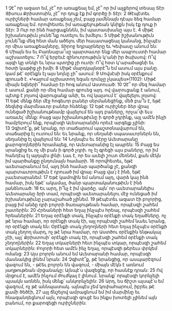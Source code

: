 1 Չէ՞ որ ազատ եմ, չէ՞ որ առաքեալ եմ, չէ՞ որ իմ աչքերով տեսայ Տէր Յիսուս Քրիստոսին, չէ՞ որ դուք էք իմ գործը ի Տէր: 2 Թէպէտեւ ուրիշների համար առաքեալ չեմ, բայց յամենայն դէպս ձեզ համար առաքեալ եմ. որովհետեւ իմ առաքելութեան կնիքն իսկ էք դուք ի Տէր: 3 Ուր որ ինձ հարցաքննեն, իմ պատասխանը այս է. 4 միթէ իշխանութիւն չունե՞նք ուտելու եւ խմելու: 5 Միթէ իշխանութիւն չունե՞նք մեզ հետ ման ածելու մեր հաւատացեալ կանանց, ինչպէս որ միւս առաքեալները, Տիրոջ եղբայրները եւ Կեփասը անում են: 6 Միայն ես եւ Բառնաբա՞սը պարտաւոր ենք մեր ապրուստի համար աշխատելու: 7 Ո՞վ երբեւէ զինուորութիւն կ՚անի իր ծախսով: Ո՞վ այգի կը տնկի եւ նրա պտղից չի ուտի: Ո՞վ հօտ կ՚արածացնի եւ հօտի կաթից չի խմի: 8 Միթէ մարդկայնօրէ՞ն եմ ասում այս բանը. կամ թէ՝ օրէնքն էլ այս նոյնը չի՞ ասում: 9 Մովսէսի իսկ օրէնքում գրուած է. «Կալում աշխատող եզան դունչը չկապես»(1102): Միթէ միայն եզների՞ համար էր հոգ անում Աստուած: 10 Չէ՞ որ մեզ համար է ասում. քանի որ մեզ համար գրուեց այդ. ով վարուցանք է անում, պէտք է յոյսով վարուցանք անի, եւ ով կալսում է՝ վայելելու յոյսով: 11 Եթէ մենք ձեր մէջ հոգեւոր բաներ սերմանեցինք, մեծ բա՞ն է, եթէ ձեզնից մարմնաւոր բաներ հնձենք: 12 Եթէ ուրիշներ ձեր վրայ ունեցած իշխանութեամբ վայելում են այդ բաները, որչա՜փ եւս առաւել՝ մենք: Բայց այս իշխանութիւնը ի գործ չդրինք, այլ ամէն ինչի համբերում ենք, որպէսզի Աւետարանին որեւէ արգելք չլինի: 13 Չգիտէ՞ք, թէ նրանք, որ տաճարում պաշտօնավարում են, տաճարից էլ ուտում են: Եւ նրանք, որ սեղանի սպասաւորներն են, սեղանից էլ վայելում են: 14 Նոյնպէս եւ Տէրը Աւետարանը քարոզողներին հրամայեց, որ Աւետարանից էլ ապրեն: 15 Բայց ես սրանցից եւ ոչ մի բան ի գործ չդրի. ոչ էլ գրեցի այս բաները, որ իմ հանդէպ էլ այդպէս լինի: Լաւ է, որ ես աւելի շուտ մեռնեմ, քան մէկն իմ պարծանքը ընդունայն համարի. 16 որովհետեւ, եթէ աւետարանում եմ, այդ ինձ համար պարծանք չէ, քանզի պարտաւորութիւն է դրուած իմ վրայ: Բայց վա՛յ է ինձ, եթէ չաւետարանեմ: 17 Եթէ կամովին եմ անում այդ, վարձ կայ ինձ համար, իսկ եթէ՝ ակամայ, ծանր պարտականութիւն է ինձ յանձնուած: 18 Եւ արդ, ի՞նչ է իմ վարձը. այն՝ որ աւետարանելիս Աւետարանը ձրի տամ, որպէսզի աւետարանելու մէջ ունեցած իմ իշխանութիւնը չարաշահած չլինեմ. 19 թէպէտեւ ազատ էի բոլորից, բայց իմ անձը դրի բոլորի ծառայութեան համար, որպէսզի շահեմ շատերին: 20 Հրեաների հետ եղայ ինչպէս հրեայ, որպէսզի շահեմ հրեաներին: 21 Եղայ օրէնքի տակ, ինչպէս օրէնքի տակ եղածները. ոչ թէ նրա համար, որ օրէնքի տակ էի, այլ որպէսզի շահեմ նաեւ նրանց, որ օրէնքի տակ են: Օրէնքի տակ չեղողների հետ եղայ ինչպէս օրէնքի տակ չեղող մարդ, ոչ թէ նրա համար, որ Աստծու օրէնքին ենթակայ չէի, այլ՝ Քրիստոսի՛ օրէնքի տակ էի, որպէսզի շահեմ օրէնքի տակ չեղողներին: 22 Եղայ տկարների հետ ինչպէս տկար, որպէսզի շահեմ տկարներին: Բոլորի հետ ամէն ինչ եղայ, որպէսզի թերեւս փրկեմ ոմանց: 23 Այս բոլորն անում եմ Աւետարանի համար, որպէսզի մասնակից լինեմ նրան:
24 Չգիտէ՞ք, թէ նրանցից, որ ասպարէզում վազում են, - թէեւ բոլորն են վազում, - միայն մէկն է առնում յաղթութեան մրցանակը: Այնպէ՛ս վազեցէք, որ հասնէք դրան: 25 Ով մրցում է, ամէն ինչում ժուժկալ է լինում. նրանք՝ որպէսզի կորնչելի պսակն առնեն, իսկ մենք՝ անկորնչելին: 26 Արդ, ես ճիշտ այսպէ՛ս եմ վազում, ոչ թէ աննպատակ. այնպէս չեմ կռփահարում, իբրեւ թէ քամի ծեծէի, 27 այլ ճնշելով ամրացնում եմ իմ մարմինը եւ հնազանդեցնում այն, որպէսզի գուցէ ես ինքս խոտելի չլինեմ այն բանում, որ քարոզեցի ուրիշներին:
